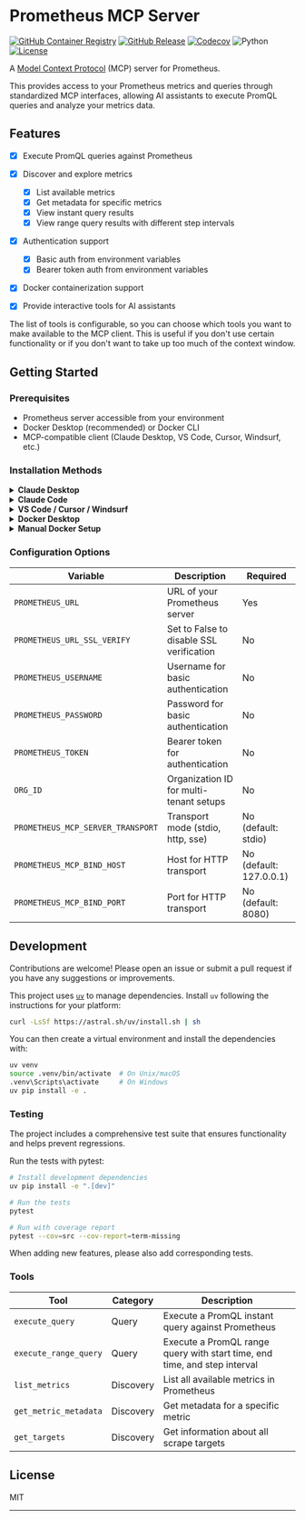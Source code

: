 # Prometheus MCP Server
[![GitHub Container Registry](https://img.shields.io/badge/ghcr.io-pab1it0%2Fprometheus--mcp--server-blue?logo=docker)](https://github.com/users/pab1it0/packages/container/package/prometheus-mcp-server)
[![GitHub Release](https://img.shields.io/github/v/release/pab1it0/prometheus-mcp-server)](https://github.com/pab1it0/prometheus-mcp-server/releases)
[![Codecov](https://codecov.io/gh/pab1it0/prometheus-mcp-server/branch/main/graph/badge.svg)](https://codecov.io/gh/pab1it0/prometheus-mcp-server)
![Python](https://img.shields.io/badge/python-3.10%2B-blue)
[![License](https://img.shields.io/github/license/pab1it0/prometheus-mcp-server)](https://github.com/pab1it0/prometheus-mcp-server/blob/main/LICENSE)

A [Model Context Protocol][mcp] (MCP) server for Prometheus.

This provides access to your Prometheus metrics and queries through standardized MCP interfaces, allowing AI assistants to execute PromQL queries and analyze your metrics data.

[mcp]: https://modelcontextprotocol.io

## Features

- [x] Execute PromQL queries against Prometheus
- [x] Discover and explore metrics
  - [x] List available metrics
  - [x] Get metadata for specific metrics
  - [x] View instant query results
  - [x] View range query results with different step intervals
- [x] Authentication support
  - [x] Basic auth from environment variables
  - [x] Bearer token auth from environment variables
- [x] Docker containerization support

- [x] Provide interactive tools for AI assistants

The list of tools is configurable, so you can choose which tools you want to make available to the MCP client.
This is useful if you don't use certain functionality or if you don't want to take up too much of the context window.

## Getting Started

### Prerequisites

- Prometheus server accessible from your environment
- Docker Desktop (recommended) or Docker CLI
- MCP-compatible client (Claude Desktop, VS Code, Cursor, Windsurf, etc.)

### Installation Methods

<details>
<summary><b>Claude Desktop</b></summary>

Add to your Claude Desktop configuration:

```json
{
  "mcpServers": {
    "prometheus": {
      "command": "docker",
      "args": [
        "run",
        "-i",
        "--rm",
        "-e",
        "PROMETHEUS_URL",
        "ghcr.io/pab1it0/prometheus-mcp-server:latest"
      ],
      "env": {
        "PROMETHEUS_URL": "<your-prometheus-url>"
      }
    }
  }
}
```
</details>

<details>
<summary><b>Claude Code</b></summary>

Install via the Claude Code CLI:

```bash
claude mcp add prometheus --env PROMETHEUS_URL=http://your-prometheus:9090 -- docker run -i --rm -e PROMETHEUS_URL ghcr.io/pab1it0/prometheus-mcp-server:latest
```
</details>

<details>
<summary><b>VS Code / Cursor / Windsurf</b></summary>

Add to your MCP settings in the respective IDE:

```json
{
  "prometheus": {
    "command": "docker",
    "args": [
      "run",
      "-i",
      "--rm",
      "-e",
      "PROMETHEUS_URL",
      "ghcr.io/pab1it0/prometheus-mcp-server:latest"
    ],
    "env": {
      "PROMETHEUS_URL": "<your-prometheus-url>"
    }
  }
}
```
</details>

<details>
<summary><b>Docker Desktop</b></summary>

The easiest way to run the Prometheus MCP server is through Docker Desktop:

<a href="https://hub.docker.com/open-desktop?url=https://open.docker.com/dashboard/mcp/servers/id/prometheus/config?enable=true">
  <img src="https://img.shields.io/badge/+%20Add%20to-Docker%20Desktop-2496ED?style=for-the-badge&logo=docker&logoColor=white" alt="Add to Docker Desktop" />
</a>

1. **Via MCP Catalog**: Visit the [Prometheus MCP Server on Docker Hub](https://hub.docker.com/mcp/server/prometheus/overview) and click the button above
   
2. **Via MCP Toolkit**: Use Docker Desktop's MCP Toolkit extension to discover and install the server

3. Configure your connection using environment variables (see Configuration Options below)

</details>

<details>
<summary><b>Manual Docker Setup</b></summary>

Run directly with Docker:

```bash
# With environment variables
docker run -i --rm \
  -e PROMETHEUS_URL="http://your-prometheus:9090" \
  ghcr.io/pab1it0/prometheus-mcp-server:latest

# With authentication
docker run -i --rm \
  -e PROMETHEUS_URL="http://your-prometheus:9090" \
  -e PROMETHEUS_USERNAME="admin" \
  -e PROMETHEUS_PASSWORD="password" \
  ghcr.io/pab1it0/prometheus-mcp-server:latest
```
</details>

### Configuration Options

| Variable | Description | Required |
|----------|-------------|----------|
| `PROMETHEUS_URL` | URL of your Prometheus server | Yes |
| `PROMETHEUS_URL_SSL_VERIFY` | Set to False to disable SSL verification | No |
| `PROMETHEUS_USERNAME` | Username for basic authentication | No |
| `PROMETHEUS_PASSWORD` | Password for basic authentication | No |
| `PROMETHEUS_TOKEN` | Bearer token for authentication | No |
| `ORG_ID` | Organization ID for multi-tenant setups | No |
| `PROMETHEUS_MCP_SERVER_TRANSPORT` | Transport mode (stdio, http, sse) | No (default: stdio) |
| `PROMETHEUS_MCP_BIND_HOST` | Host for HTTP transport | No (default: 127.0.0.1) |
| `PROMETHEUS_MCP_BIND_PORT` | Port for HTTP transport | No (default: 8080) |


## Development

Contributions are welcome! Please open an issue or submit a pull request if you have any suggestions or improvements.

This project uses [`uv`](https://github.com/astral-sh/uv) to manage dependencies. Install `uv` following the instructions for your platform:

```bash
curl -LsSf https://astral.sh/uv/install.sh | sh
```

You can then create a virtual environment and install the dependencies with:

```bash
uv venv
source .venv/bin/activate  # On Unix/macOS
.venv\Scripts\activate     # On Windows
uv pip install -e .
```

### Testing

The project includes a comprehensive test suite that ensures functionality and helps prevent regressions.

Run the tests with pytest:

```bash
# Install development dependencies
uv pip install -e ".[dev]"

# Run the tests
pytest

# Run with coverage report
pytest --cov=src --cov-report=term-missing
```

When adding new features, please also add corresponding tests.

### Tools

| Tool | Category | Description |
| --- | --- | --- |
| `execute_query` | Query | Execute a PromQL instant query against Prometheus |
| `execute_range_query` | Query | Execute a PromQL range query with start time, end time, and step interval |
| `list_metrics` | Discovery | List all available metrics in Prometheus |
| `get_metric_metadata` | Discovery | Get metadata for a specific metric |
| `get_targets` | Discovery | Get information about all scrape targets |

## License

MIT

---

[mcp]: https://modelcontextprotocol.io
